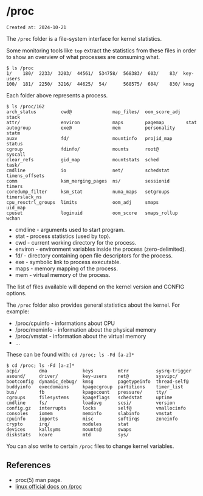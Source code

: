 # /proc

```
Created at: 2024-10-21
```

The `/proc` folder is a file-system interface for kernel statistics.

Some monitoring tools like `top` extract the statistics from these files in
order to show an overview of what processes are consuming what.

```
$ ls /proc
1/    180/  2233/  3203/  44561/  534758/  568383/  603/    83/  key-users
100/  181/  2250/  3216/  44625/  54/      568575/  604/    830/ kmsg
```

Each folder above represents a process.

```
$ ls /proc/162
arch_status         cwd@               map_files/  oom_score_adj  stack
attr/               environ            maps        pagemap        stat
autogroup           exe@               mem         personality    statm
auxv                fd/                mountinfo   projid_map     status
cgroup              fdinfo/            mounts      root@          syscall
clear_refs          gid_map            mountstats  sched          task/
cmdline             io                 net/        schedstat      timens_offsets
comm                ksm_merging_pages  ns/         sessionid      timers
coredump_filter     ksm_stat           numa_maps   setgroups      timerslack_ns
cpu_resctrl_groups  limits             oom_adj     smaps          uid_map
cpuset              loginuid           oom_score   smaps_rollup   wchan
```

- cmdline - arguments used to start program.
- stat - process statistics (used by top).
- cwd - current working directory for the process.
- environ - environment variables inside the process (zero-delimited).
- fd/ - directory containing open file descriptors for the process.
- exe - symbolic link to process executable.
- maps - memory mapping of the process.
- mem - virtual memory of the process.

The list of files available will depend on the kernel version and CONFIG
options.

The `/proc` folder also provides general statistics about the kernel.
For example:

- /proc/cpuinfo - informations about CPU
- /proc/meminfo - information about the physical memory
- /proc/vmstat - information about the virtual memory
- ...

These can be found with: `cd /proc; ls -Fd [a-z]*`

```
$ cd /proc; ls -Fd [a-z]*
acpi/       dma             keys         mtrr          sysrq-trigger
asound/     driver/         key-users    net@          sysvipc/
bootconfig  dynamic_debug/  kmsg         pagetypeinfo  thread-self@
buddyinfo   execdomains     kpagecgroup  partitions    timer_list
bus/        fb              kpagecount   pressure/     tty/
cgroups     filesystems     kpageflags   schedstat     uptime
cmdline     fs/             loadavg      scsi/         version
config.gz   interrupts      locks        self@         vmallocinfo
consoles    iomem           meminfo      slabinfo      vmstat
cpuinfo     ioports         misc         softirqs      zoneinfo
crypto      irq/            modules      stat
devices     kallsyms        mounts@      swaps
diskstats   kcore           mtd          sys/
```

You can also write to certain `/proc` files to change kernel variables.

## References

- proc(5) man page.
- [linux official docs on /proc](https://docs.kernel.org/filesystems/proc.html)
